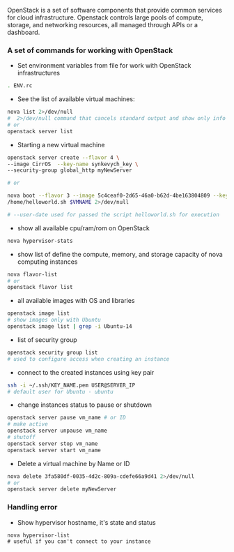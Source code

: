 OpenStack is a set of software components that provide common services for cloud infrastructure. Openstack controls large pools of compute, storage, and networking resources, all managed through APIs or a dashboard.

### A set of commands for working with OpenStack  

- Set environment variables from file for work with OpenStack infrastructures

```bash
. ENV.rc
```

- See the list of available virtual machines:

```bash
nova list 2>/dev/null
#  2>/dev/null command that cancels standard output and show only info about running VM
# or 
openstack server list
```

- Starting a new virtual machine

```bash
openstack server create --flavor 4 \
--image CirrOS  --key-name synkevych_key \
--security-group global_http myNewServer

# or

nova boot --flavor 3 --image 5c4ceaf0-2d65-46a0-b62d-4be163804809 --key-name cloud_key --security-groups d134acb2-e6bc-4c82-a294-9617fdf7bf07 --user-data \
/home/helloworld.sh $VMNAME 2>/dev/null

# --user-date used for passed the script helloworld.sh for execution
```

- show all available cpu/ram/rom on OpenStack

```bash
nova hypervisor-stats
```

- show list of define the compute, memory, and storage capacity of nova computing instances

```bash
nova flavor-list
# or
openstack flavor list
```

- all available images with OS and libraries

```bash
openstack image list
# show images only with Ubuntu
openstack image list | grep -i Ubuntu-14
```

- list of security group

```bash
openstack security group list
# used to configure access when creating an instance
```

- connect to the created instances using key pair

```bash
ssh -i ~/.ssh/KEY_NAME.pem USER@SERVER_IP
# default user for Ubuntu - ubuntu
```

- change instances status to pause or shutdown

```bash
openstack server pause vm_name # or ID
# make active
openstack server unpause vm_name
# shutoff
openstack server stop vm_name
openstack server start vm_name
```

- Delete a virtual machine by Name or ID

```bash
nova delete 3fa580df-0035-4d2c-809a-cdefe66a9d41 2>/dev/null
# or
openstack server delete myNewServer
```

### Handling error

- Show hypervisor hostname, it's state and status

```bashсистеми
nova hypervisor-list
# useful if you can't connect to your instance
```
